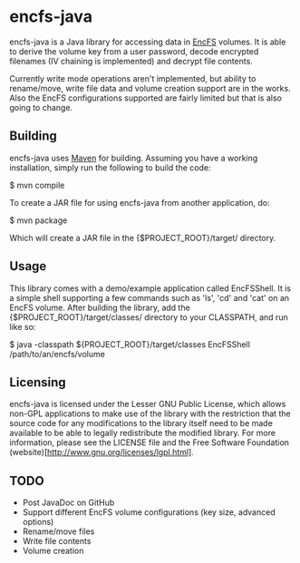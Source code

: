 encfs-java
==========

encfs-java is a Java library for accessing data in
[EncFS](http://www.arg0.net/encfs) volumes. It is able to derive the volume key
from a user password, decode encrypted filenames (IV chaining is implemented)
and decrypt file contents.

Currently write mode operations aren't implemented, but ability to rename/move,
write file data and volume creation support are in the works. Also the EncFS
configurations supported are fairly limited but that is also going to change.

## Building

encfs-java uses [Maven](http://maven.apache.org) for building. Assuming you
have a working installation, simply run the following to build the code:

  $ mvn compile

To create a JAR file for using encfs-java from another application, do:

  $ mvn package

Which will create a JAR file in the {$PROJECT_ROOT}/target/ directory.

## Usage

This library comes with a demo/example application called EncFSShell. It is a
simple shell supporting a few commands such as 'ls', 'cd' and 'cat' on an EncFS
volume. After building the library, add the {$PROJECT_ROOT}/target/classes/
directory to your CLASSPATH, and run like so:

  $ java -classpath ${PROJECT_ROOT}/target/classes EncFSShell /path/to/an/encfs/volume

## Licensing

encfs-java is licensed under the Lesser GNU Public License, which allows non-GPL
applications to make use of the library with the restriction that the source code
for any modifications to the library itself need to be made available to be able
to legally redistribute the modified library. For more information, please see the
LICENSE file and the Free Software Foundation
(website)[http://www.gnu.org/licenses/lgpl.html].

## TODO
* Post JavaDoc on GitHub
* Support different EncFS volume configurations (key size, advanced options)
* Rename/move files
* Write file contents
* Volume creation